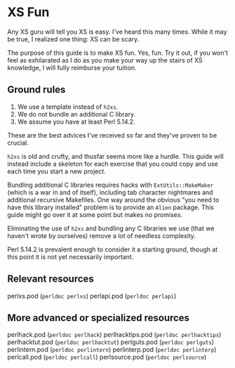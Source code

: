 XS Fun
======

Any XS guru will tell you XS is easy. I've heard this many times. While it may
be true, I realized one thing: XS can be scary.

The purpose of this guide is to make XS fun. Yes, fun. Try it out, if you won't
feel as exhilarated as I do as you make your way up the stairs of XS
knowledge, I will fully reimburse your tuition.

Ground rules
------------
1. We use a template instead of `h2xs`.
2. We do not bundle an additional C library.
3. We assume you have at least Perl 5.14.2.

These are the best advices I've received so far and they've proven to be
crucial.

`h2xs` is old and crufty, and thusfar seems more like a hurdle. This guide will
instead include a skeleton for each exercise that you could copy and use each
time you start a new project.

Bundling additional C libraries requires hacks with `ExtUtils::MakeMaker`
(which is a war in and of itself), including tab character nightmares and
additional recursive Makefiles. One way around the obvious "you need to have
this library installed" problem is to provide an `Alien` package. This guide
might go over it at some point but makes no promises.

Eliminating the use of `h2xs` and bundling any C libraries we use (that
we haven't wrote by ourselves) remove a lot of needless complexity.

Perl 5.14.2 is prevalent enough to consider it a starting ground, though at
this point it is not yet necessarily important.

Relevant resources
------------------
perlxs.pod (`perldoc perlxs`)
perlapi.pod (`perldoc perlapi`)

More advanced or specialized resources
--------------------------------------
perlhack.pod (`perldoc perlhack`)
perlhacktips.pod (`perldoc perlhacktips`)
perlhacktut.pod (`perldoc perlhacktut`)
perlguts.pod (`perldoc perlguts`)
perlintern.pod (`perldoc perlintern`)
perlinterp.pod (`perldoc perlinterp`)
perlcall.pod (`perldoc perlcall`)
perlsource.pod (`perldoc perlsource`)

